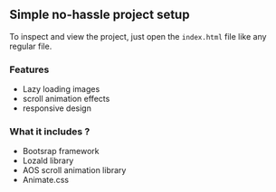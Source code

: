 ## Simple no-hassle project setup

To inspect and view the project, just open the ```index.html``` file like any regular file.

### Features

- Lazy loading images
- scroll animation effects
- responsive design

### What it includes ?

- Bootsrap framework
- Lozald library
- AOS scroll animation library
- Animate.css